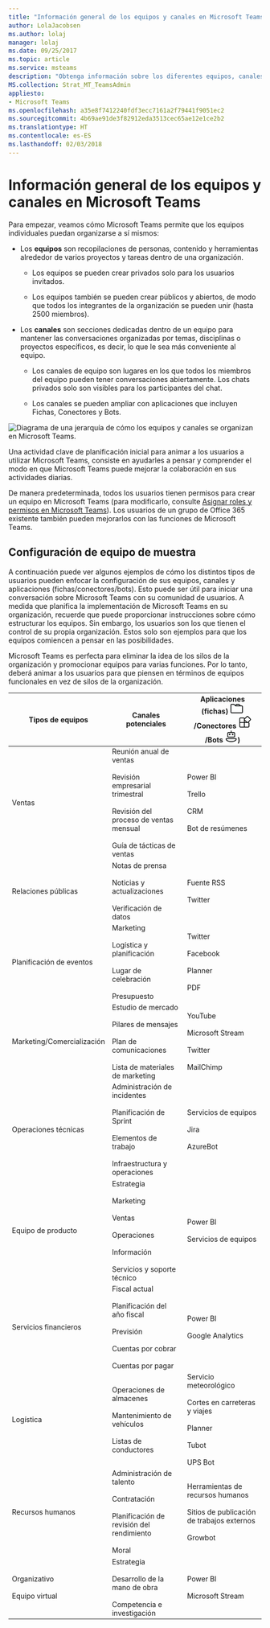 ```yaml
---
title: "Información general de los equipos y canales en Microsoft Teams"
author: LolaJacobsen
ms.author: lolaj
manager: lolaj
ms.date: 09/25/2017
ms.topic: article
ms.service: msteams
description: "Obtenga información sobre los diferentes equipos, canales y aplicaciones disponibles para una gran variedad de requisitos, como los servicios financieros, la planificación de eventos, las ventas y mucho más."
MS.collection: Strat_MT_TeamsAdmin
appliesto:
- Microsoft Teams
ms.openlocfilehash: a35e8f7412240fdf3ecc7161a2f79441f9051ec2
ms.sourcegitcommit: 4b69ae91de3f82912eda3513cec65ae12e1ce2b2
ms.translationtype: HT
ms.contentlocale: es-ES
ms.lasthandoff: 02/03/2018
---
```

<a name="overview-of-teams-and-channels-in-microsoft-teams"></a>Información general de los equipos y canales en Microsoft Teams
=================================================

Para empezar, veamos cómo Microsoft Teams permite que los equipos individuales puedan organizarse a sí mismos:

-   Los **equipos** son recopilaciones de personas, contenido y herramientas alrededor de varios proyectos y tareas dentro de una organización.

    -   Los equipos se pueden crear privados solo para los usuarios invitados.

    -   Los equipos también se pueden crear públicos y abiertos, de modo que todos los integrantes de la organización se pueden unir (hasta 2500 miembros).

-   Los **canales** son secciones dedicadas dentro de un equipo para mantener las conversaciones organizadas por temas, disciplinas o proyectos específicos, es decir, lo que le sea más conveniente al equipo.

    -   Los canales de equipo son lugares en los que todos los miembros del equipo pueden tener conversaciones abiertamente. Los chats privados solo son visibles para los participantes del chat.

    -   Los canales se pueden ampliar con aplicaciones que incluyen Fichas, Conectores y Bots.

![Diagrama de una jerarquía de cómo los equipos y canales se organizan en Microsoft Teams.](media/Overview_of_teams_and_channels_in_Microsoft_Teams_image1.png)

Una actividad clave de planificación inicial para animar a los usuarios a utilizar Microsoft Teams, consiste en ayudarles a pensar y comprender el modo en que Microsoft Teams puede mejorar la colaboración en sus actividades diarias.

De manera predeterminada, todos los usuarios tienen permisos para crear un equipo en Microsoft Teams (para modificarlo, consulte [Asignar roles y permisos en Microsoft Teams](assign-roles-permissions.md)). Los usuarios de un grupo de Office 365 existente también pueden mejorarlos con las funciones de Microsoft Teams.

<a name="sample-team-set-up"></a>Configuración de equipo de muestra
------------------

A continuación puede ver algunos ejemplos de cómo los distintos tipos de usuarios pueden enfocar la configuración de sus equipos, canales y aplicaciones (fichas/conectores/bots). Esto puede ser útil para iniciar una conversación sobre Microsoft Teams con su comunidad de usuarios. A medida que planifica la implementación de Microsoft Teams en su organización, recuerde que puede proporcionar instrucciones sobre cómo estructurar los equipos. Sin embargo, los usuarios son los que tienen el control de su propia organización. Estos solo son ejemplos para que los equipos comiencen a pensar en las posibilidades.

Microsoft Teams es perfecta para eliminar la idea de los silos de la organización y promocionar equipos para varias funciones. Por lo tanto, deberá animar a los usuarios para que piensen en términos de equipos funcionales en vez de silos de la organización.


|Tipos de equipos  |Canales potenciales  |Aplicaciones (fichas) ![Icono de fichas.](media/Overview_of_teams_and_channels_in_Microsoft_Teams_image2.png)/Conectores ![Icono de Conectores.](media/Overview_of_teams_and_channels_in_Microsoft_Teams_image3.png)/Bots ![Icono de Bots.](media/Overview_of_teams_and_channels_in_Microsoft_Teams_image4.png))  |
|---------|---------|---------|
|Ventas     |Reunión anual de ventas<br></br> Revisión empresarial trimestral<br></br> Revisión del proceso de ventas mensual<br></br> Guía de tácticas de ventas |Power BI<br></br>Trello<br></br>CRM<br></br>Bot de resúmenes         |
|Relaciones públicas     |Notas de prensa<br></br>Noticias y actualizaciones<br></br>Verificación de datos         |Fuente RSS<br></br>Twitter         |
|Planificación de eventos     |Marketing<br></br>Logística y planificación<br></br>Lugar de celebración<br></br>Presupuesto         |Twitter<br></br>Facebook<br></br>Planner<br></br>PDF         |
|Marketing/Comercialización   |Estudio de mercado<br></br>Pilares de mensajes<br></br>Plan de comunicaciones<br></br>Lista de materiales de marketing        |YouTube<br></br>Microsoft Stream<br></br>Twitter<br></br>MailChimp         |
|Operaciones técnicas    |Administración de incidentes<br></br>Planificación de Sprint<br></br>Elementos de trabajo<br></br>Infraestructura y operaciones         |Servicios de equipos<br></br>Jira<br></br>AzureBot         |
|Equipo de producto      |Estrategia<br></br>Marketing<br></br>Ventas<br></br>Operaciones<br></br>Información<br></br>Servicios y soporte técnico         |Power BI<br></br>Servicios de equipos         |
|Servicios financieros    |Fiscal actual<br></br>Planificación del año fiscal<br></br>Previsión<br></br>Cuentas por cobrar<br></br>Cuentas por pagar         |Power BI<br></br>Google Analytics         |
|Logística     |Operaciones de almacenes<br></br>Mantenimiento de vehículos<br></br>Listas de conductores         |Servicio meteorológico<br></br>Cortes en carreteras y viajes<br></br>Planner<br></br>Tubot<br></br>UPS Bot         |
|Recursos humanos     |Administración de talento<br></br>Contratación<br></br>Planificación de revisión del rendimiento<br></br>Moral         |Herramientas de recursos humanos<br></br>Sitios de publicación de trabajos externos<br></br>Growbot         |
|Organizativo <br></br>Equipo virtual |Estrategia<br></br>Desarrollo de la mano de obra<br></br>Competencia e investigación         |Power BI<br></br>Microsoft Stream         |

